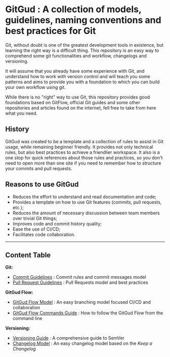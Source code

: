 # GitGud : A collection of models, guidelines, naming conventions and best practices for Git

Git, without doubt is one of the greatest development tools in existence, but learning the right way is a difficult thing. This repository is an easy way to comprehend some git functionalities and workflow, changelogs and versioning.

It will assume that you already have some experience with Git, and understand how to work with version control and will teach you some patterns and aims to provide you with a foundation to which you can build your own workflow using git.

While there is no "right" way to use Git, this repository provides good foundations based on GitFlow, official Git guides and some other repositories and articles found on the internet, fell free to take from here what you need.

## History

GitGud was created to be a template and a collection of rules to assist in Git usage, while remaining beginner friendly. It provides not only technical rules, but also best practices to achieve a friendlier workspace. It also is a one stop for quick references about those rules and practices, so you don't need to open more than one site if you need to remember how to structure your commits and pull requests.

## Reasons to use GitGud

- Reduces the effort to understand and read documentation and code;
- Provides a template on how to use Git features (commits, pull requests, etc.);
- Reduces the amount of necessary discussion between team members over trivial Git things;
- Improves code and commit history quality;
- Ease the use of CI/CD;
- Facilitates code collaboration.

----

## Content Table

**Git:**

- [Commit Guidelines](Topics/Commit.md) : Commit rules and commit messages model
- [Pull Request Guidelines](Topics/Pull_Request.md) : Pull Requests model and best practices

**GitGud Flow:**

- [GitGud Flow Model](Flow/GitGud_Flow.md) : An easy branching model focused CI/CD and collaboration
- [GitGud Flow Commands Guide](Flow/GitGud_Flow_HowTo.md) : How to follow the GitGud Flow from the command line

**Versioning:**

- [Versioning Guide](Versioning/Versioning_Guide.md) : A comprehensive guide to SemVer
- [Changelog Model](Versioning/Changelog_Model.md) : An easy changelog model based on the *Keep a Changelog*
